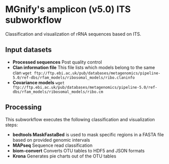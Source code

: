 # MGnify's amplicon (v5.0) ITS subworkflow

Classification and visualization of rRNA sequences based on ITS.

## Input datasets

- **Processed sequences** Post quality control
- **Clan information file** This file lists which models belong to the same clan `wget ftp://ftp.ebi.ac.uk/pub/databases/metagenomics/pipeline-5.0/ref-dbs/rfam_models/ribosomal_models/ribo.claninfo`
- **Covariance models** `wget ftp://ftp.ebi.ac.uk/pub/databases/metagenomics/pipeline-5.0/ref-dbs/rfam_models/ribosomal_models/ribo.cm`

## Processing

This subworkflow executes the following classification and visualization steps:

- **bedtools MaskFastaBed**  is used to mask specific regions in a FASTA file based on provided genomic intervals
- **MAPseq** Sequence read classification
- **biom-convert** Converts OTU tables to HDF5 and JSON formats
- **Krona** Generates pie charts out of the OTU tables